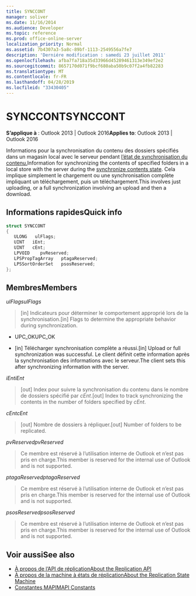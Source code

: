 ```yaml
---
title: SYNCCONT
manager: soliver
ms.date: 11/16/2014
ms.audience: Developer
ms.topic: reference
ms.prod: office-online-server
localization_priority: Normal
ms.assetid: 7b4307a3-5a8c-89bf-1113-2549556a7fe7
description: 'Derniére modification : samedi 23 juillet 2011'
ms.openlocfilehash: afba7fa718a35d33966d45289461313e349ef2e2
ms.sourcegitcommit: 8657170d071f9bcf680aba50b9c07f2a4fb82283
ms.translationtype: MT
ms.contentlocale: fr-FR
ms.lasthandoff: 04/28/2019
ms.locfileid: "33430405"
---
```

# <a name="synccont"></a><span data-ttu-id="33cd9-103">SYNCCONT</span><span class="sxs-lookup"><span data-stu-id="33cd9-103">SYNCCONT</span></span>

<span data-ttu-id="33cd9-104">**S’applique à** : Outlook 2013 | Outlook 2016</span><span class="sxs-lookup"><span data-stu-id="33cd9-104">**Applies to**: Outlook 2013 | Outlook 2016</span></span> 
  
<span data-ttu-id="33cd9-105">Informations pour la synchronisation du contenu des dossiers spécifiés dans un magasin local avec le serveur pendant [l’état de synchronisation du contenu.](synchronize-contents-state.md)</span><span class="sxs-lookup"><span data-stu-id="33cd9-105">Information for synchronizing the contents of specified folders in a local store with the server during the [synchronize contents state](synchronize-contents-state.md).</span></span> <span data-ttu-id="33cd9-106">Cela implique simplement le chargement ou une synchronisation complète impliquant un téléchargement, puis un téléchargement.</span><span class="sxs-lookup"><span data-stu-id="33cd9-106">This involves just uploading, or a full synchronization involving an upload and then a download.</span></span>
  
## <a name="quick-info"></a><span data-ttu-id="33cd9-107">Informations rapides</span><span class="sxs-lookup"><span data-stu-id="33cd9-107">Quick info</span></span>

```cpp
struct SYNCCONT 
{ 
   ULONG   ulFlags; 
   UINT   iEnt; 
   UINT   cEnt; 
   LPVOID    pvReserved; 
   LPSPropTagArray   ptagaReserved; 
   LPSSortOrderSet   psosReserved; 
};
```

## <a name="members"></a><span data-ttu-id="33cd9-108">Membres</span><span class="sxs-lookup"><span data-stu-id="33cd9-108">Members</span></span>

<span data-ttu-id="33cd9-109">_ulFlags_</span><span class="sxs-lookup"><span data-stu-id="33cd9-109">_ulFlags_</span></span>
  
> <span data-ttu-id="33cd9-110">[in] Indicateurs pour déterminer le comportement approprié lors de la synchronisation.</span><span class="sxs-lookup"><span data-stu-id="33cd9-110">[in] Flags to determine the appropriate behavior during synchronization.</span></span>
    
  - <span data-ttu-id="33cd9-111">UPC_OK</span><span class="sxs-lookup"><span data-stu-id="33cd9-111">UPC_OK</span></span>
    
  - <span data-ttu-id="33cd9-112">[in] Télécharger synchronisation complète a réussi.</span><span class="sxs-lookup"><span data-stu-id="33cd9-112">[in] Upload or full synchronization was successful.</span></span> <span data-ttu-id="33cd9-113">Le client définit cette information après la synchronisation des informations avec le serveur.</span><span class="sxs-lookup"><span data-stu-id="33cd9-113">The client sets this after synchronizing information with the server.</span></span>
    
<span data-ttu-id="33cd9-114">_iEnt_</span><span class="sxs-lookup"><span data-stu-id="33cd9-114">_iEnt_</span></span>
  
> <span data-ttu-id="33cd9-115">[out] Index pour suivre la synchronisation du contenu dans le nombre de dossiers spécifié par  _cEnt_.</span><span class="sxs-lookup"><span data-stu-id="33cd9-115">[out] Index to track synchronizing the contents in the number of folders specified by  _cEnt_.</span></span>
    
<span data-ttu-id="33cd9-116">_cEnt_</span><span class="sxs-lookup"><span data-stu-id="33cd9-116">_cEnt_</span></span>
  
> <span data-ttu-id="33cd9-117">[out] Nombre de dossiers à répliquer.</span><span class="sxs-lookup"><span data-stu-id="33cd9-117">[out] Number of folders to be replicated.</span></span>
    
<span data-ttu-id="33cd9-118">_pvReserved_</span><span class="sxs-lookup"><span data-stu-id="33cd9-118">_pvReserved_</span></span>
  
> <span data-ttu-id="33cd9-119">Ce membre est réservé à l’utilisation interne de Outlook et n’est pas pris en charge.</span><span class="sxs-lookup"><span data-stu-id="33cd9-119">This member is reserved for the internal use of Outlook and is not supported.</span></span> 
    
<span data-ttu-id="33cd9-120">_ptagaReserved_</span><span class="sxs-lookup"><span data-stu-id="33cd9-120">_ptagaReserved_</span></span>
  
> <span data-ttu-id="33cd9-121">Ce membre est réservé à l’utilisation interne de Outlook et n’est pas pris en charge.</span><span class="sxs-lookup"><span data-stu-id="33cd9-121">This member is reserved for the internal use of Outlook and is not supported.</span></span> 
    
<span data-ttu-id="33cd9-122">_psosReserved_</span><span class="sxs-lookup"><span data-stu-id="33cd9-122">_psosReserved_</span></span>
  
> <span data-ttu-id="33cd9-123">Ce membre est réservé à l’utilisation interne de Outlook et n’est pas pris en charge.</span><span class="sxs-lookup"><span data-stu-id="33cd9-123">This member is reserved for the internal use of Outlook and is not supported.</span></span> 
    
## <a name="see-also"></a><span data-ttu-id="33cd9-124">Voir aussi</span><span class="sxs-lookup"><span data-stu-id="33cd9-124">See also</span></span>

- [<span data-ttu-id="33cd9-125">À propos de l’API de réplication</span><span class="sxs-lookup"><span data-stu-id="33cd9-125">About the Replication API</span></span>](about-the-replication-api.md)
- [<span data-ttu-id="33cd9-126">À propos de la machine à états de réplication</span><span class="sxs-lookup"><span data-stu-id="33cd9-126">About the Replication State Machine</span></span>](about-the-replication-state-machine.md)
- [<span data-ttu-id="33cd9-127">Constantes MAPI</span><span class="sxs-lookup"><span data-stu-id="33cd9-127">MAPI Constants</span></span>](mapi-constants.md)

